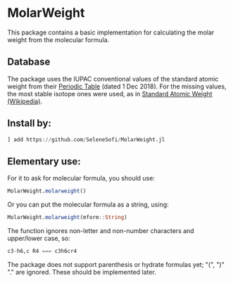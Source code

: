 # MolarWeight

This package contains a basic implementation for calculating
the molar weight from the molecular formula.

## Database

The package uses the IUPAC conventional values of the standard
atomic weight from their
[Periodic Table](https://iupac.org/what-we-do/periodic-table-of-elements/)
(dated 1 Dec 2018).
For the missing values, the most stable isotope ones were used, as in
[Standard Atomic Weight (Wikipedia)](https://en.wikipedia.org/wiki/Standard_atomic_weight).

## Install by:

```julia
] add https://github.com/SeleneSofi/MolarWeight.jl
```

## Elementary use:

For it to ask for molecular formula, you should use:

```julia
MolarWeight.molarweight()
```

Or you can put the molecular formula as a string, using:

```julia
MolarWeight.molarweight(mform::String)
```

The function ignores non-letter and non-number characters and upper/lower case, so:

```julia
c3-h6,c R4 === c3h6cr4
```

The package does not support parenthesis or hydrate formulas yet; "(", ")" "." are ignored.
These should be implemented later.